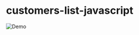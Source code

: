 # customers-list-javascript
![Demo](https://user-images.githubusercontent.com/62077428/95646789-f57fce80-0a99-11eb-8b2f-35db8659da54.gif)
